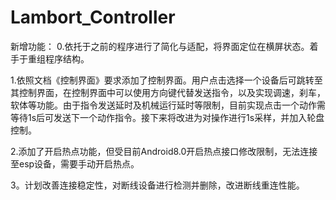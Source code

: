 # Lambort_Controller
新增功能：
0.依托于之前的程序进行了简化与适配，将界面定位在横屏状态。着手于重组程序结构。

1.依照文档《控制界面》要求添加了控制界面。用户点击选择一个设备后可跳转至其控制界面，在控制界面中可以使用方向键代替发送指令，以及实现调速，刹车，软体等功能。由于指令发送延时及机械运行延时等限制，目前实现点击一个动作需等待1s后可发送下一个动作指令。接下来将改进为对操作进行1s采样，并加入轮盘控制。

2.添加了开启热点功能，但受目前Android8.0开启热点接口修改限制，无法连接至esp设备，需要手动开启热点。

3。计划改善连接稳定性，对断线设备进行检测并删除，改进断线重连性能。

